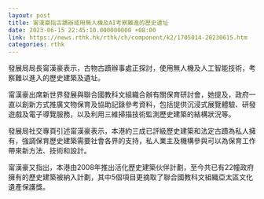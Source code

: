 ```yaml
---
layout: post
title: 甯漢豪指古蹟辦或用無人機及AI考察難進的歷史遺址
date: 2023-06-15 22:45:10.000000000 +08:00
link: https://news.rthk.hk/rthk/ch/component/k2/1705014-20230615.htm
categories: rthk
---
```


發展局局長甯漢豪表示，古物古蹟辦事處正探討，使用無人機及人工智能技術，考察難以進入的歷史建築及遺址。

甯漢豪出席新世界發展與聯合國教科文組織合辦有關保育研討會，她提及，政府一直以創新方式推廣文物保育及協助記錄參考資料，包括提供沉浸式展覽體驗、研發遊戲及電子導覽服務，以及利用三維掃描技術監測歷史建築的結構狀況等。

發展局社交專頁引述甯漢豪表示，本港約三成已評級歷史建築和法定古蹟為私人擁有，強調保育歷史建築需要社會各界的支持，私人業主及機構參與可以為保育工作帶來新方法、技術和設計。

甯漢豪又指出，本港由2008年推出活化歷史建築伙伴計劃，至今共已有22幢政府擁有的歷史建築被納入計劃，其中5個項目更摘取了聯合國教科文組織亞太區文化遺產保護獎。
